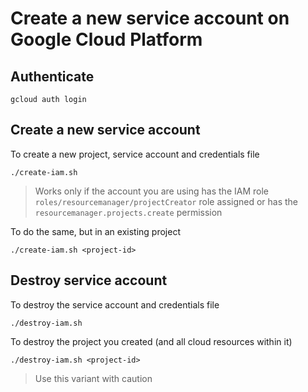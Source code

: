 # Create a new service account on Google Cloud Platform

## Authenticate

```
gcloud auth login
```


## Create a new service account

To create a new project, service account and credentials file

```
./create-iam.sh
```
> Works only if the account you are using has the IAM role `roles/resourcemanager/projectCreator` role assigned or has the `resourcemanager.projects.create` permission


To do the same, but in an existing project

```
./create-iam.sh <project-id>
```

## Destroy service account

To destroy the service account and credentials file

```
./destroy-iam.sh
```

To destroy the project you created (and all cloud resources within it)

```
./destroy-iam.sh <project-id>
```
> Use this variant with caution
